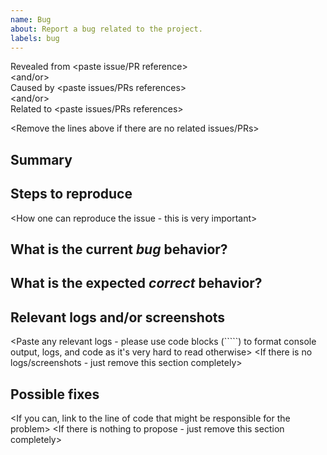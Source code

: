```yaml
---
name: Bug
about: Report a bug related to the project.
labels: bug
---
```


Revealed from <paste issue/PR reference>  
<and/or>  
Caused by <paste issues/PRs references>  
<and/or>  
Related to <paste issues/PRs references>  

<Remove the lines above if there are no related issues/PRs>




## Summary

<Summarize the bug encountered concisely>




## Steps to reproduce

<How one can reproduce the issue - this is very important>




## What is the current _bug_ behavior?

<What actually happens>




## What is the expected _correct_ behavior?

<What you should see instead>




## Relevant logs and/or screenshots

<Paste any relevant logs - please use code blocks (`````) to format console output, logs, and code as it's very hard to read otherwise>
<If there is no logs/screenshots - just remove this section completely>




## Possible fixes

<If you can, link to the line of code that might be responsible for the problem>
<If there is nothing to propose - just remove this section completely>
